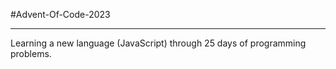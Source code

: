 #Advent-Of-Code-2023

---

Learning a new language (JavaScript) through 25 days of programming problems.

